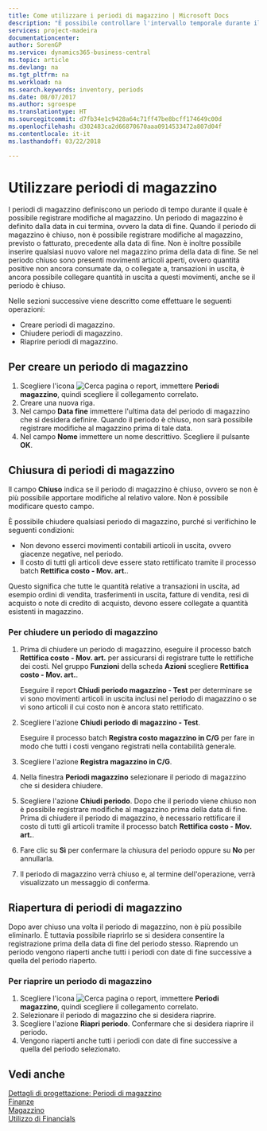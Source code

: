 ```yaml
---
title: Come utilizzare i periodi di magazzino | Microsoft Docs
description: "È possibile controllare l'intervallo temporale durante il quale si possono registrare modifiche al magazzino defininendo periodi di magazzino."
services: project-madeira
documentationcenter: 
author: SorenGP
ms.service: dynamics365-business-central
ms.topic: article
ms.devlang: na
ms.tgt_pltfrm: na
ms.workload: na
ms.search.keywords: inventory, periods
ms.date: 08/07/2017
ms.author: sgroespe
ms.translationtype: HT
ms.sourcegitcommit: d7fb34e1c9428a64c71ff47be8bcff174649c00d
ms.openlocfilehash: d302483ca2d66870670aaa0914533472a807d04f
ms.contentlocale: it-it
ms.lasthandoff: 03/22/2018

---
```

# <a name="work-with-inventory-periods"></a>Utilizzare periodi di magazzino
I periodi di magazzino definiscono un periodo di tempo durante il quale è possibile registrare modifiche al magazzino. Un periodo di magazzino è definito dalla data in cui termina, ovvero la data di fine. Quando il periodo di magazzino è chiuso, non è possibile registrare modifiche al magazzino, previsto o fatturato, precedente alla data di fine. Non è inoltre possibile inserire qualsiasi nuovo valore nel magazzino prima della data di fine. Se nel periodo chiuso sono presenti movimenti articoli aperti, ovvero quantità positive non ancora consumate da, o collegate a, transazioni in uscita, è ancora possibile collegare quantità in uscita a questi movimenti, anche se il periodo è chiuso.  

Nelle sezioni successive viene descritto come effettuare le seguenti operazioni:  

* Creare periodi di magazzino.  
* Chiudere periodi di magazzino.  
* Riaprire periodi di magazzino.  

## <a name="to-create-an-inventory-period"></a>Per creare un periodo di magazzino  
1. Scegliere l'icona ![Cerca pagina o report](media/ui-search/search_small.png "icona Cerca pagina o report"), immettere **Periodi magazzino**, quindi scegliere il collegamento correlato.  
2. Creare una nuova riga.  
3. Nel campo **Data fine** immettere l'ultima data del periodo di magazzino che si desidera definire. Quando il periodo è chiuso, non sarà possibile registrare modifiche al magazzino prima di tale data.  
4. Nel campo **Nome** immettere un nome descrittivo. Scegliere il pulsante **OK**.  

## <a name="closing-inventory-periods"></a>Chiusura di periodi di magazzino  
Il campo **Chiuso** indica se il periodo di magazzino è chiuso, ovvero se non è più possibile apportare modifiche al relativo valore. Non è possibile modificare questo campo.  

È possibile chiudere qualsiasi periodo di magazzino, purché si verifichino le seguenti condizioni:  

* Non devono esserci movimenti contabili articoli in uscita, ovvero giacenze negative, nel periodo.  
* Il costo di tutti gli articoli deve essere stato rettificato tramite il processo batch **Rettifica costo - Mov. art.**.  

Questo significa che tutte le quantità relative a transazioni in uscita, ad esempio ordini di vendita, trasferimenti in uscita, fatture di vendita, resi di acquisto o note di credito di acquisto, devono essere collegate a quantità esistenti in magazzino.  

### <a name="to-close-an-inventory-period"></a>Per chiudere un periodo di magazzino  
1. Prima di chiudere un periodo di magazzino, eseguire il processo batch **Rettifica costo - Mov. art.** per assicurarsi di registrare tutte le rettifiche dei costi. Nel gruppo **Funzioni** della scheda **Azioni** scegliere **Rettifica costo - Mov. art.**.  

     Eseguire il report **Chiudi periodo magazzino - Test** per determinare se vi sono movimenti articoli in uscita inclusi nel periodo di magazzino o se vi sono articoli il cui costo non è ancora stato rettificato.  
2. Scegliere l'azione **Chiudi periodo di magazzino - Test**.  

     Eseguire il processo batch **Registra costo magazzino in C/G** per fare in modo che tutti i costi vengano registrati nella contabilità generale.  
3. Scegliere l'azione **Registra magazzino in C/G**.  
4. Nella finestra **Periodi magazzino** selezionare il periodo di magazzino che si desidera chiudere.  
5. Scegliere l'azione **Chiudi periodo**. Dopo che il periodo viene chiuso non è possibile registrare modifiche al magazzino prima della data di fine. Prima di chiudere il periodo di magazzino, è necessario rettificare il costo di tutti gli articoli tramite il processo batch **Rettifica costo - Mov. art.**.  
6. Fare clic su **Sì** per confermare la chiusura del periodo oppure su **No** per annullarla.  
7. Il periodo di magazzino verrà chiuso e, al termine dell'operazione, verrà visualizzato un messaggio di conferma.  

## <a name="reopening-inventory-periods"></a>Riapertura di periodi di magazzino  
Dopo aver chiuso una volta il periodo di magazzino, non è più possibile eliminarlo. È tuttavia possibile riaprirlo se si desidera consentire la registrazione prima della data di fine del periodo stesso. Riaprendo un periodo vengono riaperti anche tutti i periodi con date di fine successive a quella del periodo riaperto.  

### <a name="to-reopen-an-inventory-period"></a>Per riaprire un periodo di magazzino  
1. Scegliere l'icona ![Cerca pagina o report](media/ui-search/search_small.png "icona Cerca pagina o report"), immettere **Periodi magazzino**, quindi scegliere il collegamento correlato.  
2. Selezionare il periodo di magazzino che si desidera riaprire.  
3. Scegliere l'azione **Riapri periodo**. Confermare che si desidera riaprire il periodo.  
4. Vengono riaperti anche tutti i periodi con date di fine successive a quella del periodo selezionato.  

## <a name="see-also"></a>Vedi anche  
[Dettagli di progettazione: Periodi di magazzino](design-details-inventory-periods.md)  
[Finanze](finance.md)  
[Magazzino](inventory-manage-inventory.md)  
[Utilizzo di Financials](ui-work-product.md)

